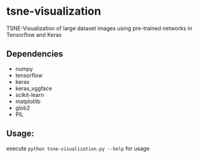 # tsne-visualization
TSNE-Visualization of large dataset images using pre-trained networks in Tensorflow and Keras

## Dependencies
* numpy
* tensorflow
* keras
* keras_vggface
* scikit-learn
* matplotlib
* glob2
* PIL

## Usage:
execute `python tsne-visualization.py --help` for usage
